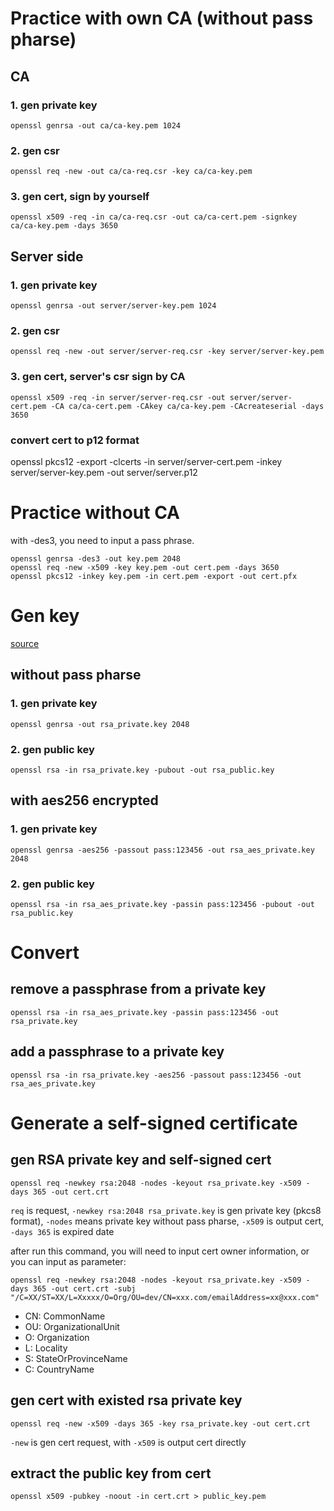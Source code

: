 # Practice with own CA (without pass pharse)

## CA

### 1. gen private key
```
openssl genrsa -out ca/ca-key.pem 1024
```

### 2. gen csr
```
openssl req -new -out ca/ca-req.csr -key ca/ca-key.pem
```

### 3. gen cert, sign by yourself
```
openssl x509 -req -in ca/ca-req.csr -out ca/ca-cert.pem -signkey ca/ca-key.pem -days 3650
```

## Server side

### 1. gen private key
```
openssl genrsa -out server/server-key.pem 1024
```

### 2. gen csr
```
openssl req -new -out server/server-req.csr -key server/server-key.pem
```

### 3. gen cert, server's csr sign by CA
```
openssl x509 -req -in server/server-req.csr -out server/server-cert.pem -CA ca/ca-cert.pem -CAkey ca/ca-key.pem -CAcreateserial -days 3650
```

### convert cert to p12 format
openssl pkcs12 -export -clcerts -in server/server-cert.pem -inkey server/server-key.pem -out server/server.p12

# Practice without CA
with -des3, you need to input a pass phrase.
```
openssl genrsa -des3 -out key.pem 2048
openssl req -new -x509 -key key.pem -out cert.pem -days 3650
openssl pkcs12 -inkey key.pem -in cert.pem -export -out cert.pfx
```

# Gen key
[source](https://www.cnblogs.com/littleatp/p/5878763.html)

## without pass pharse
### 1. gen private key 
```
openssl genrsa -out rsa_private.key 2048
```

### 2. gen public key
```
openssl rsa -in rsa_private.key -pubout -out rsa_public.key
```

## with aes256 encrypted
### 1. gen private key
```
openssl genrsa -aes256 -passout pass:123456 -out rsa_aes_private.key 2048
```

### 2. gen public key
```
openssl rsa -in rsa_aes_private.key -passin pass:123456 -pubout -out rsa_public.key
```

# Convert
## remove a passphrase from a private key
```
openssl rsa -in rsa_aes_private.key -passin pass:123456 -out rsa_private.key
```

## add a passphrase to a private key
```
openssl rsa -in rsa_private.key -aes256 -passout pass:123456 -out rsa_aes_private.key
```

# Generate a self-signed certificate

## gen RSA private key and self-signed cert
```
openssl req -newkey rsa:2048 -nodes -keyout rsa_private.key -x509 -days 365 -out cert.crt
```
```req``` is request,
```-newkey rsa:2048 rsa_private.key``` is gen private key (pkcs8 format),
```-nodes``` means private key without pass pharse,
```-x509``` is output cert,
```-days 365``` is expired date

after run this command, you will need to input cert owner information, or you can input as parameter:
```
openssl req -newkey rsa:2048 -nodes -keyout rsa_private.key -x509 -days 365 -out cert.crt -subj "/C=XX/ST=XX/L=Xxxxx/O=Org/OU=dev/CN=xxx.com/emailAddress=xx@xxx.com"
```
- CN: CommonName
- OU: OrganizationalUnit
- O: Organization
- L: Locality
- S: StateOrProvinceName
- C: CountryName

## gen cert with existed rsa private key
```
openssl req -new -x509 -days 365 -key rsa_private.key -out cert.crt
```
```-new``` is gen cert request, with ```-x509``` is output cert directly

## extract the public key from cert
```
openssl x509 -pubkey -noout -in cert.crt > public_key.pem
```
